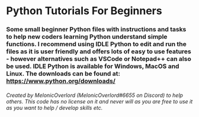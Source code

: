 # Python Tutorials For Beginners

### Some small beginner Python files with instructions and tasks to help new coders learning Python understand simple functions. I recommend using IDLE Python to edit and run the files as it is user friendly and offers lots of easy to use features - however alternatives such as VSCode or Notepad++ can also be used. IDLE Python is available for Windows, MacOS and Linux. The downloads can be found at: https://www.python.org/downloads/

###### Created by MelonicOverlord (MelonicOverlord#6655 on Discord) to help others. This code has no license on it and never will as you are free to use it as you want to help / develop skills etc.
